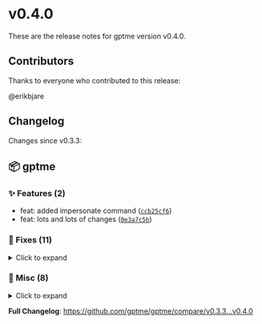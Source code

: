 # v0.4.0

These are the release notes for gptme version v0.4.0.

## Contributors

Thanks to everyone who contributed to this release:

@erikbjare

## Changelog

Changes since v0.3.3:


## 📦 gptme

### ✨ Features (2)

 - feat: added impersonate command ([`ccb25cf6`](https://github.com/gptme/gptme/commit/ccb25cf6))
 - feat: lots and lots of changes ([`0e3a7c5b`](https://github.com/gptme/gptme/commit/0e3a7c5b))

### 🐛 Fixes (11)
<details><summary>Click to expand</summary>
<p>

 - fix: improved codeblock formatting in tools ([`599cb141`](https://github.com/gptme/gptme/commit/599cb141))
 - fix: fixed code block output ([`da1da3b4`](https://github.com/gptme/gptme/commit/da1da3b4))
 - fix: fixed bug where shell didn't output newlines ([`e6004a5f`](https://github.com/gptme/gptme/commit/e6004a5f))
 - fix: fixed type error ([`07da76ae`](https://github.com/gptme/gptme/commit/07da76ae))
 - fix: improved path constants ([`02f63384`](https://github.com/gptme/gptme/commit/02f63384))
 - fix: fixed bug on ask ([`7605ce97`](https://github.com/gptme/gptme/commit/7605ce97))
 - fix: readline setup fixes ([`e4009987`](https://github.com/gptme/gptme/commit/e4009987))
 - fix: fixed bug where browsing readline history would clear the prompt ([`3bf2f831`](https://github.com/gptme/gptme/commit/3bf2f831))
 - fix: set max_tokens if not using OpenAI ([`8b559236`](https://github.com/gptme/gptme/commit/8b559236))
 - fix: moved context message to second-to-last place in msg log ([`9017f7eb`](https://github.com/gptme/gptme/commit/9017f7eb))
 - fix: fixed context message ([`946d88ed`](https://github.com/gptme/gptme/commit/946d88ed))

</p>
</details>

### 🔨 Misc (8)
<details><summary>Click to expand</summary>
<p>

 - test: improved testing for output formatting ([`a9a659cc`](https://github.com/gptme/gptme/commit/a9a659cc))
 - docs: improved README with emojis and more ([`4bc1ede1`](https://github.com/gptme/gptme/commit/4bc1ede1))
 - refactor: moved/renamed logmanager.print_log to messages.print_msg ([`50545dda`](https://github.com/gptme/gptme/commit/50545dda))
 - test: added test for shell multiline output ([`4f8407e0`](https://github.com/gptme/gptme/commit/4f8407e0))
 - test: added profiling ([`8a32552b`](https://github.com/gptme/gptme/commit/8a32552b))
 - docs: improved instructions for how to run models locally ([`3c347901`](https://github.com/gptme/gptme/commit/3c347901))
 - chore: updated .gitignore ([`b5457edb`](https://github.com/gptme/gptme/commit/b5457edb))
 - docs: moved download badges to top ([`0a4a2668`](https://github.com/gptme/gptme/commit/0a4a2668))

</p>
</details>

**Full Changelog**: https://github.com/gptme/gptme/compare/v0.3.3...v0.4.0
